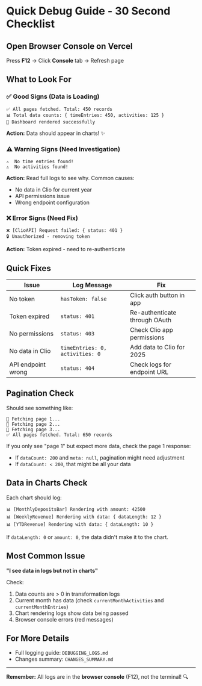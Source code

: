 # Quick Debug Guide - 30 Second Checklist

## Open Browser Console on Vercel

Press **F12** → Click **Console** tab → Refresh page

## What to Look For

### ✅ Good Signs (Data is Loading)
```
✅ All pages fetched. Total: 450 records
📊 Total data counts: { timeEntries: 450, activities: 125 }
🎉 Dashboard rendered successfully
```
**Action:** Data should appear in charts! ✨

### ⚠️  Warning Signs (Need Investigation)
```
⚠️  No time entries found!
⚠️  No activities found!
```
**Action:** Read full logs to see why. Common causes:
- No data in Clio for current year
- API permissions issue
- Wrong endpoint configuration

### ❌ Error Signs (Need Fix)
```
❌ [ClioAPI] Request failed: { status: 401 }
🔒 Unauthorized - removing token
```
**Action:** Token expired - need to re-authenticate

## Quick Fixes

| Issue | Log Message | Fix |
|-------|-------------|-----|
| No token | `hasToken: false` | Click auth button in app |
| Token expired | `status: 401` | Re-authenticate through OAuth |
| No permissions | `status: 403` | Check Clio app permissions |
| No data in Clio | `timeEntries: 0, activities: 0` | Add data to Clio for 2025 |
| API endpoint wrong | `status: 404` | Check logs for endpoint URL |

## Pagination Check

Should see something like:
```
📄 Fetching page 1...
📄 Fetching page 2...
📄 Fetching page 3...
✅ All pages fetched. Total: 650 records
```

If you only see "page 1" but expect more data, check the page 1 response:
- If `dataCount: 200` and `meta: null`, pagination might need adjustment
- If `dataCount: < 200`, that might be all your data

## Data in Charts Check

Each chart should log:
```
📊 [MonthlyDepositsBar] Rendering with amount: 42500
📊 [WeeklyRevenue] Rendering with data: { dataLength: 12 }
📊 [YTDRevenue] Rendering with data: { dataLength: 10 }
```

If `dataLength: 0` or `amount: 0`, the data didn't make it to the chart.

## Most Common Issue

**"I see data in logs but not in charts"**

Check:
1. Data counts are > 0 in transformation logs
2. Current month has data (check `currentMonthActivities` and `currentMonthEntries`)
3. Chart rendering logs show data being passed
4. Browser console errors (red messages)

## For More Details

- Full logging guide: `DEBUGGING_LOGS.md`
- Changes summary: `CHANGES_SUMMARY.md`

---

**Remember:** All logs are in the **browser console** (F12), not the terminal! 🔍

